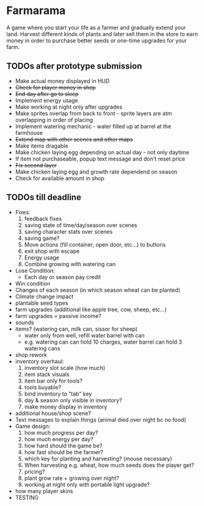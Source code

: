 
# Farmarama

A game where you start your life as a farmer and gradually extend your land. Harvest different kinds of plants and later sell them in the store to earn money in order to purchase better seeds or one-time upgrades for your farm.


## TODOs after prototype submission

* Make actual money displayed in HUD
* ~~Check for player money in shop~~
* ~~End day after go to sleep~~
* Implement energy usage
* Make working at night only after upgrades
* Make sprites overlap from back to front - sprite layers are atm overlapping in order of placing
* Implement watering mechanic - water filled up at barrel at the farmhouse
* ~~Extend map with other scenes and other maps~~
* Make items dragable
* Make chicken laying egg depending on actual day - not only daytime
* If item not purchaseable, popup text message and don't reset price
* ~~Fix second layer~~
* Make chicken laying egg and growth rate dependend on season
* Check for available amount in shop

## TODOs till deadline

* Fixes:
    1) feedback fixes
    2) saving state of time/day/season over scenes
    3) saving character stats over scenes
    4) saving game?
    5) Move actions (fill container, open door, etc...) to buttons
    6) exit shop with escape
    7) Energy usage
    8) Combine growing with watering can
* Lose Condition:
    * Each day or season pay credit
* Win condition
* Changes of each season (in which season wheat can be planted)
* Climate change impact
* plantable seed types
* farm upgrades (additional like apple tree, cow, sheep, etc...)
* farm upgrades = passive income?
* sounds
* items? (watering can, milk can, sissor for sheep)
    * water only from well, refill water barrel with can
    * e.g. watering can can hold 10 charges, water barrel can hold 3 watering cans
* shop rework
* inventory overhaul:
    1) inventory slot scale (how much)
    2) item stack visuals
    3) item bar only for tools?
    4) tools buyable?
    5) bind inventory to "tab" key
    6) day & season only visible in inventory?
    7) make money display in inventory
* additional house/shop scene?
* Text messages to explain things (animal died over night bc no food)
* Game design:
    1) how much progress per day?
    2) how much energy per day?
    3) how hard should the game be?
    4) how fast should be the farmer?
    5) which key for planting and harvesting? (mouse necessary)
    6) When harvesting e.g. wheat, how much seeds does the player get?
    7) pricing?
    8) plant grow rate + growing over night?
    9) working at night only with portable light upgrade?
* how many player skins
* TESTING